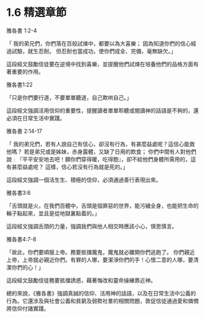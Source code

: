 # 1.6 精選章節

雅各書 1:2-4

「 我的弟兄們，你們落在百般試煉中，都要以為大喜樂；  因為知道你們的信心經過試驗，就生忍耐。 但忍耐也當成功，使你們成全、完備，毫無缺欠。」

這段經文鼓勵信徒要在逆境中找到喜樂，並提醒他們試煉在培養他們的品格方面有著重要的作用。



雅各書1:22

「只是你們要行道，不要單單聽道，自己欺哄自己。」

這段經文強調活用信仰的重要性，提醒讀者單單聆聽或閱讀神的話語是不夠的，還必須在日常生活中實踐。



雅各書 2:14-17

「 我的弟兄們，若有人說自己有信心，卻沒有行為，有甚麼益處呢？這信心能救他嗎？  若是弟兄或是姊妹，赤身露體，又缺了日用的飲食；  你們中間有人對他們說﹕『平平安安地去吧！願你們穿得暖，吃得飽』，卻不給他們身體所需用的，這有甚麼益處呢？ 這樣，信心若沒有行為就是死的。」

這段經文強調一個活生生、積極的信仰，必須通過善行表現出來。



雅各書3:6

「舌頭就是火，在我們百體中，舌頭是個罪惡的世界，能污穢全身，也能把生命的輪子點起來，並且是從地獄裏點着的。」

這段經文強調舌頭的力量，強調我們與他人相交時應該小心，慎思慎言。



雅各書4:7-8

「故此，你們要順服上帝。務要抵擋魔鬼，魔鬼就必離開你們逃跑了。 你們親近上帝，上帝就必親近你們。有罪的人哪，要潔淨你們的手！心懷二意的人哪，要清潔你們的心！」

這段經文鼓勵信徒務要抵擋誘惑，藉著悔改和靈命操練靠近神。

總的來說，《雅各書》強調真誠的信仰、活用神的話語，以及在日常生活中公義的行為。它還涉及與社會公義和貧窮及弱勢社羣的相關問題，敦促信徒通過愛和憐憫將信仰付諸實踐。